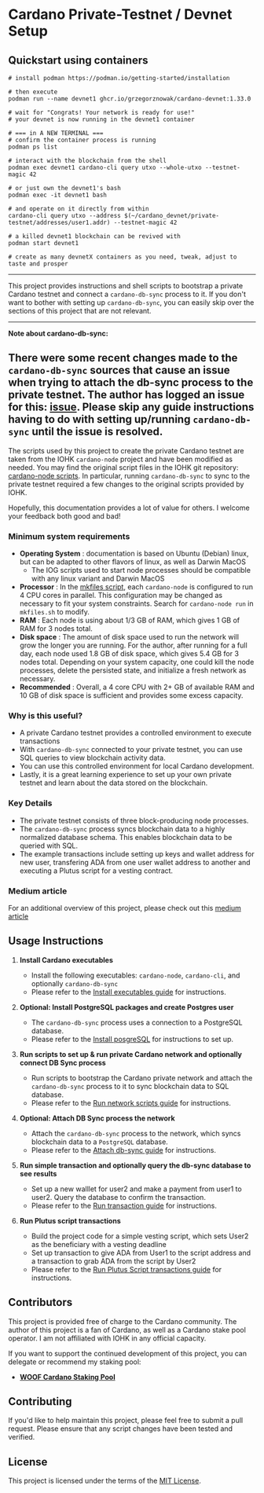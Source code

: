 # Cardano Private-Testnet / Devnet Setup

## Quickstart using containers

```
# install podman https://podman.io/getting-started/installation

# then execute
podman run --name devnet1 ghcr.io/grzegorznowak/cardano-devnet:1.33.0

# wait for "Congrats! Your network is ready for use!"
# your devnet is now running in the devnet1 container

# === in A NEW TERMINAL ===
# confirm the container process is running 
podman ps list

# interact with the blockchain from the shell
podman exec devnet1 cardano-cli query utxo --whole-utxo --testnet-magic 42

# or just own the devnet1's bash 
podman exec -it devnet1 bash

# and operate on it directly from within
cardano-cli query utxo --address $(~/cardano_devnet/private-testnet/addresses/user1.addr) --testnet-magic 42

# a killed devnet1 blockchain can be revived with
podman start devnet1

# create as many devnetX containers as you need, tweak, adjust to taste and prosper 
```

---

This project provides instructions and shell scripts to bootstrap a private Cardano testnet and connect a `cardano-db-sync` process to it.
If you don't want to bother with setting up `cardano-db-sync`, you can easily skip over the sections of this project that are not relevant.

---
**Note about cardano-db-sync:**

There were some recent changes made to the `cardano-db-sync` sources that cause an issue when trying to attach the
db-sync process to the private testnet.  The author has logged an issue for this: [issue](https://github.com/input-output-hk/cardano-db-sync/issues/1046).
Please skip any guide instructions having to do with setting up/running `cardano-db-sync` until the issue is resolved.
---

The scripts used by this project to create the private Cardano testnet are taken from the IOHK `cardano-node` project and have been modified as needed.
You may find the original script files in the IOHK git repository: [cardano-node scripts](https://github.com/input-output-hk/cardano-node/tree/master/scripts/byron-to-alonzo).
In particular, running `cardano-db-sync` to sync to the private testnet required a few changes to the original scripts provided by IOHK.

Hopefully, this documentation provides a lot of value for others. I welcome your feedback both good and bad!

### Minimum system requirements
- **Operating System** : documentation is based on Ubuntu (Debian) linux, but can be adapted to other flavors of linux, as well as Darwin MacOS
    - The IOG scripts used to start node processes should be compatible with any linux variant and Darwin MacOS
- **Processor** : In the [mkfiles script](scripts/mkfiles.sh), each `cardano-node` is configured to run 4 CPU cores in parallel.
                  This configuration may be changed as necessary to fit your system constraints.
                  Search for `cardano-node run` in `mkfiles.sh` to modify.
- **RAM** : Each node is using about 1/3 GB of RAM, which gives 1 GB of RAM for 3 nodes total.
- **Disk space** : The amount of disk space used to run the network will grow the longer you are running.
               For the author, after running for a full day, each node used 1.8 GB of disk space, which gives 5.4 GB for 3 nodes total.
               Depending on your system capacity, one could kill the node processes, delete the persisted state, and initialize a fresh network
               as necessary.
- **Recommended** : Overall, a 4 core CPU with 2+ GB of available RAM and 10 GB of disk space is sufficient
                    and provides some excess capacity.
                    
  

### Why is this useful?
- A private Cardano testnet provides a controlled environment to execute transactions
- With `cardano-db-sync` connected to your private testnet, you can use SQL queries to view blockchain activity data.
- You can use this controlled environment for local Cardano development.
- Lastly, it is a great learning experience to set up your own private testnet and learn about the data stored on the blockchain.

### Key Details
- The private testnet consists of three block-producing node processes.
- The `cardano-db-sync` process syncs blockchain data to a highly normalized database schema. This enables blockchain data to be queried with SQL.
- The example transactions include setting up keys and wallet address for new user, transfering ADA from one user wallet address to another
  and executing a Plutus script for a vesting contract.

### Medium article
For an additional overview of this project, please check out this [medium article](https://medium.com/@extramileit/how-to-set-up-a-private-cardano-testnet-5e5afaa22d0b)

## Usage Instructions

1. **Install Cardano executables**

    * Install the following executables: `cardano-node`, `cardano-cli`, and optionally `cardano-db-sync`
    * Please refer to the [Install executables guide](1-INSTALL_EXECUTABLES.md) for instructions.
    
2. **Optional: Install PostgreSQL packages and create Postgres user** 
    
    * The `cardano-db-sync` process uses a connection to a PostgreSQL database.
    * Please refer to the [Install posgreSQL](2-INSTALL_POSTGRESQL.md) for instructions to set up.

3. **Run scripts to set up & run private Cardano network and optionally connect DB Sync process**

    * Run scripts to bootstrap the Cardano private network and attach the `cardano-db-sync` process to it to sync blockchain data to SQL database.
    * Please refer to the [Run network scripts guide](3-RUN_NETWORK_SCRIPTS.md) for instructions. 

4. **Optional: Attach DB Sync process the network**

    * Attach the `cardano-db-sync` process to the network, which syncs blockchain data to a `PostgreSQL` database.
    * Please refer to the [Attach db-sync guide](4-ATTACH_DB_SYNC.md) for instructions.

5. **Run simple transaction and optionally query the db-sync database to see results**

    * Set up a new walllet for user2 and make a payment from user1 to user2. Query the database to confirm the transaction.
    * Please refer to the [Run transaction guide](5-RUN_TRANSACTION.md) for instructions.

6. **Run Plutus script transactions**

    * Build the project code for a simple vesting script, which sets User2 as the beneficiary with a vesting deadline
    * Set up transaction to give ADA from User1 to the script address and a transaction to grab ADA from the script by User2    
    * Please refer to the [Run Plutus Script transactions guide](6-RUN_PLUTUS_SCRIPT_TXS.md) for instructions.

## Contributors

This project is provided free of charge to the Cardano community. The author of this project is a fan of Cardano, as well as a Cardano stake pool operator.
I am not affiliated with IOHK in any official capacity.  

If you want to support the continued development of this project, you can delegate or recommend my staking pool:

- [**WOOF Cardano Staking Pool**](https://woofpool.github.io/)

## Contributing

If you'd like to help maintain this project, please feel free to submit a pull request. Please ensure that any script changes have been tested and verified.

## License

This project is licensed under the terms of the [MIT License](LICENSE).